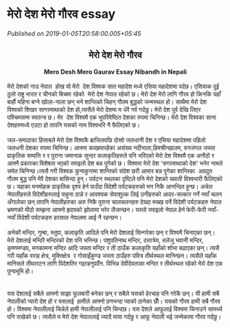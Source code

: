 # मेरो देश मेरो गौरव essay

*Published on 2019-01-05T20:58:00.005+05:45*

<div style="text-align: center;">
<h2>
मेरो देश मेरो गौरव</h2><div><b>Mero Desh Mero Gaurav Essay Nibandh in Nepali</b></div>
</div>
<div style="text-align: center;">
<div style="text-align: left;">
<br /></div>
</div>
<div style="text-align: center;">
<div style="text-align: left;">
मेरो देशको नाउ नेपाल  होख यो मेरो  देश विश्वक सात महादेश मध्ये एसिया महादेशमा पर्दछ। एसियाक दुई ठुलो राष्ट्र भारत र चीनको बिचमा रहेको  मेरो देश नेपाल रहेको छ। मेरो देश मेरो लागि गौरव हो किनकि यहाँ बार्हौ महिना बग्ने खोला-नाला छन् भने शान्तिको चिहन् गौतम बुद्धको जन्मस्थल हो। साथैमा मेरो देश विश्वको शिखर सागरमाथाको देश हो,त्यसैले मेरो देशमा म धेरै गर्व गर्दछु। मेरो देश पुर्व देखि लिएर पश्चिमसम्म स्वतन्त्र छ। मेर  देश विश्वमै एक भूपरिवेष्ठित देशका रुपमा चिनिन्छ। मेरो देश विश्वका साना देशहरुमध्ये एउटा हो तापनि यसको नाम विश्वभरि नै फैलिएको छ।</div>
<div style="text-align: left;">
<br /></div>
<div style="text-align: left;">
जल-सम्पदाका हिसाबले मेरो देश विश्वकै ब्राजिलपछि दोस्रो जलधानी देश र एसिया महादेशमा पहिलो जलधनी देशका रुपमा चिनिन्छ। आफ्ना काखमारहेका असंख्य नदीनाला,हिमश्रीन्खालम, वनजंगल जस्ता प्राकृतिक सम्पत्ति र र पुराना जमानाक सुन्दर कलाकृतिहरुले पनि भरिएको मेरो देश विश्वमै एक अनौठो र आफ्नै प्रकारका विशेषता भएको रमाइलो देश बन्न पुगेको छ। विश्वमा मेरो देश 'सगरमाथाको देश' भनेर नामले समेत चिनिन्छ।त्यसै गरी विश्वक कुनाकुनामा शान्तिको संदेश छरी आमार बन्न पुगेका शान्तिका  अग्रदुत गौतम बुद्ध पनि मेरै देशका बासिन्दा हुन्। पर्यटन स्थलका दृष्टिले पनि मेरो देशको ख्याती विश्वभारी फैलिएको छ। यहाका मनमोहक प्राकृतिक दृश्य हेर्न पाउँदा विदेशी पर्यटकहरुको मन निकै आनन्दित हुन्छ। अचेल नेपालीहरुले विदेशीहरुलाई पाहुना ठान्ने र आवश्यक सेवाशुल्क लिई उनीहरुको आदर-सत्कार गर्ने नयाँ चलन अँगालेका छन् तापनि नेपालीहरुका अरु निकै पुराना चालचलनहरु देख्दा मख्ख पर्ने विदेशी पर्यटकहरु नेपाल भ्रमणको मीठो सम्झना आफ्नो हृदयको झोलामा भरेर लैजान्छन। यस्तो रमाइलो नेपाल हेर्न फेरी-फेरी नयाँ-नयाँ विदेशी पर्यटकहरु हरसाल नेपालमा आई नै रहन्छन।</div>
<div style="text-align: left;">
<br /></div>
<div style="text-align: left;">
अनेकौ मन्दिर, गुम्बा, स्तुपा, कलाकृति आदिले पनि मेरो देशलाई सिन्गरेका छन् र विश्वमै चिनाएका छन्। मेरो देशलाई मन्दिरै मन्दिरको देश पनि भनिन्छ। पशुपतिनाथ मन्दिर, दत्तात्रेय, तलेजु भवानी मन्दिर, कृष्णमण्डप, मनकामना मन्दिर आदि जस्ता मन्दिर र ती ठाउँक कलाकृति यहाँको शोभा बढाएका छन्। त्यसै गरी यहाँक वराह क्षेत्र, मुक्तिक्षेत्र  र गोसाइँकुण्ड जस्ता ठाउँहरु पवित्र तीर्थस्थल मानिन्छन। त्यसैले यहाँक मानिसले तीथारटन लागि विदेशतिर गइरहनुपर्दैन. विभिन्न देवीदेवताका मन्दिर र तीर्थस्थल रहेको मेरो देश एक पुण्यभूमि हो।</div>
<div style="text-align: left;">
<br /></div>
<div style="text-align: left;">
<br /></div>
<div style="text-align: left;">
यस देशलाई सबैले आफ्नो साझा फूलबारी बनेका छन् र सबैले यसको हेरचाह पनि गरेकै छन्। यी हामी सबै नेपालीको प्यारो देश हो र यसलाई  हामीले आफ्नो प्रणभन्दा प्याको ठानेका छौँ। यसको गौरव हामी सबै गौरव हो। विश्वमा नेपालीलाई चिन्नेले हामी नेपालीलाई पनि चिन्दछ। यस देशले आफूलाई विश्वमा चिनाउने सामर्थ्य पनि राखेको छ। त्यसैले म मेरो देश नेपाललाई ज्यादै माया गर्दछु र आफू नेपाली भई जन्मेकामा गौरव गर्दछु।</div>
</div>
